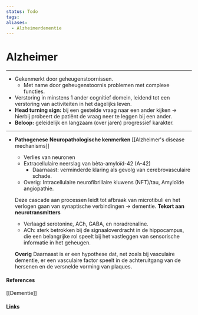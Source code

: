 ```yaml
---
status: Todo
tags: 
aliases:
  - Alzheimerdementie
---
```

# Alzheimer
---  

-   Gekenmerkt door geheugenstoornissen.
    -   Met name door geheugenstoornis problemen met complexe functies.
-   Verstoring in minstens 1 ander cognitief domein, leidend tot een verstoring van activiteiten in het dagelijks leven.
-   **Head turning sign:** bij een gestelde vraag naar een ander kijken → hierbij probeert de patiënt de vraag neer te leggen bij een ander.
-   **Beloop:** geleidelijk en langzaam (over jaren) progressief karakter.

---

-   **Pathogenese** **Neuropathologische kenmerken**
    [[Alzheimer's disease mechanisms]]
    -   Verlies van neuronen
    -   Extracellulaire neerslag van bèta-amyloïd-42 (A-42)
        -   Daarnaast: verminderde klaring als gevolg van cerebrovasculaire schade.
    -   Overig: Intracellulaire neurofibrillaire kluwens (NFT)/tau, Amyloïde angiopathie.
    
    Deze cascade aan processen leidt tot afbraak van microtibuli en het verlogen gaan van synaptische verbindingen → dementie. **Tekort aan neurotransmitters**
    
    -   Verlaagd serotonine, ACh, GABA, en noradrenaline.
    -   ACh: sterk betrokken bij de signaaloverdracht in de hippocampus, die een belangrijke rol speelt bij het vastleggen van sensorische informatie in het geheugen.
    
    **Overig** Daarnaast is er een hypothese dat, net zoals bij vasculaire dementie, er een vasculaire factor speelt in de achteruitgang van de hersenen en de versnelde vorming van plaques.  

#### References
[[Dementie]]
#### Links



